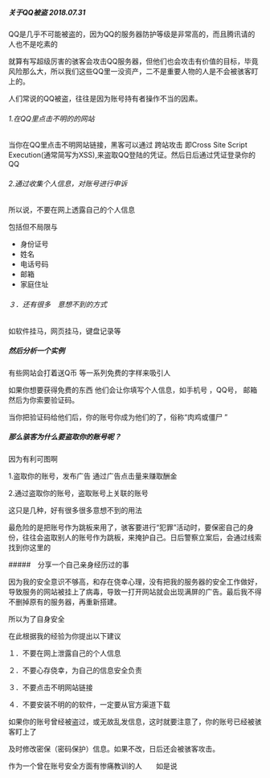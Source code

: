 ##### 关于QQ被盗                                                                                                                                        2018.07.31



QQ是几乎不可能被盗的，因为QQ的服务器防护等级是非常高的，而且腾讯请的人也不是吃素的

就算有写超级厉害的骇客会攻击QQ服务器，但他们也会攻击有价值的目标，毕竟风险那么大，所以我们这些QQ里一没资产，二不是重要人物的人是不会被骇客盯上的。



 人们常说的QQ被盗，往往是因为账号持有者操作不当的因素。

###### 1.在QQ里点击不明的的网站

当你在QQ里点击不明网站链接，黑客可以通过 跨站攻击 即Cross Site Script Execution(通常简写为XSS),来盗取QQ登陆的凭证。然后日后通过凭证登录你的QQ



###### 2.通过收集个人信息，对账号进行申诉

所以说，不要在网上透露自己的个人信息

包括但不局限与

- 身份证号
- 姓名
- 电话号码
- 邮箱
- 家庭住址

###### ３．还有很多　意想不到的方式

   如软件挂马，网页挂马，键盘记录等



##### 然后分析一个实例

  有些网站会打着送Q币 等一系列免费的字样来吸引人

   如果你想要获得免费的东西 他们会让你填写个人信息，如手机号 ，QQ号， 邮箱 然后为你索要验证码。

   当你把验证码给他们后，你的账号你成为他们的了，俗称“肉鸡或僵尸 ”

##### 那么骇客为什么要盗取你的账号呢？

因为有利可图啊

1.盗取你的账号，发布广告 通过广告点击量来赚取酬金

2.通过盗取你的账号，盗取账号上关联的账号

这只是几种，好有很多很多意想不到的用法



最危险的是把账号作为跳板来用了，骇客要进行“犯罪”活动时，要保密自己的身份，往往会盗取别人的账号作为跳板，来掩护自己。日后警察立案后，会通过线索找到你这里的

#####　分享一个自己亲身经历过的事

因为我的安全意识不够高，和存在侥幸心理，没有把我的服务器的安全工作做好，导致服务的网站被挂上了病毒，导致一打开网站就会出现满屏的广告。最后我不得不删掉原有的服务器，再重新搭建。



所以为了自身安全

在此根据我的经验为你提出以下建议

１．不要在网上泄露自己的个人信息

２．不要心存侥幸，为自己的信息安全负责

３．不要点击不明网站链接

４．不要安装不明的的软件，一定要从官方渠道下载



如果你的账号曾经被盗过，或无故乱发信息，这时就要注意了，你的账号已经被骇客盯上了

及时修改密保（密码保护）信息。如果不改，日后还会被骇客攻击。



作为一个曾在账号安全方面有惨痛教训的人　　如是说



　　　　　　　　　　　　　　　　　　　　　　　　　　　　　　　　　　　　　　　　　　　　　　　　　





